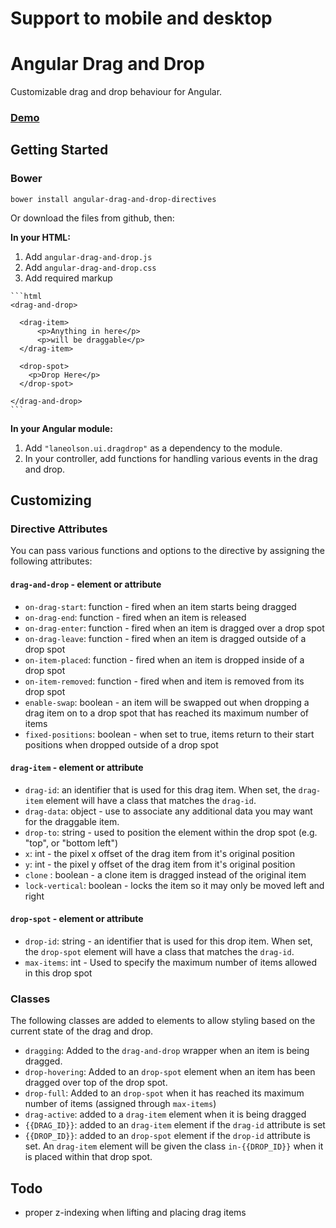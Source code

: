 # Support to mobile and desktop

# Angular Drag and Drop
Customizable drag and drop behaviour for Angular.

### [Demo](http://lane.github.io/angular-drag-and-drop/)

## Getting Started

### Bower
    bower install angular-drag-and-drop-directives
    
Or download the files from github, then:

**In your HTML:**

  1. Add `angular-drag-and-drop.js` 
  2. Add `angular-drag-and-drop.css`
  3. Add required markup

    ```html
    <drag-and-drop>

      <drag-item>
          <p>Anything in here</p>
          <p>will be draggable</p>
      </drag-item>

      <drop-spot>
        <p>Drop Here</p>
      </drop-spot>

    </drag-and-drop>
    ```

**In your Angular module:**

  1. Add `"laneolson.ui.dragdrop"` as a dependency to the module. 
  2. In your controller, add functions for handling various events in the drag and drop.

## Customizing

### Directive Attributes
You can pass various functions and options to the directive by assigning the following attributes:

#### `drag-and-drop` - element or attribute
  - `on-drag-start`: function - fired when an item starts being dragged
  - `on-drag-end`: function - fired when an item is released
  - `on-drag-enter`: function - fired when an item is dragged over a drop spot
  - `on-drag-leave`: function - fired when an item is dragged outside of a drop spot
  - `on-item-placed`: function - fired when an item is dropped inside of a drop spot
  - `on-item-removed`: function - fired when and item is removed from its drop spot
  - `enable-swap`: boolean - an item will be swapped out when dropping a drag item on to a drop spot that has reached its maximum number of items
  - `fixed-positions`: boolean - when set to true, items return to their start positions when dropped outside of a drop spot

#### `drag-item` - element or attribute
  - `drag-id`: an identifier that is used for this drag item.  When set, the `drag-item` element will have a class that matches the `drag-id`.
  - `drag-data`: object - use to associate any additional data you may want for the draggable item.
  - `drop-to`: string - used to position the element within the drop spot (e.g. "top", or "bottom left")
  - `x`: int - the pixel x offset of the drag item from it's original position
  - `y`: int - the pixel y offset of the drag item from it's original position
  - `clone` : boolean - a clone item is dragged instead of the original item
  - `lock-vertical`: boolean - locks the item so it may only be moved left and right

#### `drop-spot` - element or attribute
  - `drop-id`:  string - an identifier that is used for this drop item.  When set, the `drop-spot` element will have a class that matches the `drag-id`.
  - `max-items`: int - Used to specify the maximum number of items allowed in this drop spot

### Classes
  The following classes are added to elements to allow styling based on the current state of the drag and drop.

  - `dragging`: Added to the `drag-and-drop` wrapper when an item is being dragged.
  - `drop-hovering`: Added to an `drop-spot` element when an item has been dragged over top of the drop spot.
  - `drop-full`: Added to an `drop-spot` when it has reached its maximum number of items (assigned through `max-items`)
  - `drag-active`: added to a `drag-item` element when it is being dragged
  - `{{DRAG_ID}}`: added to an `drag-item` element if the `drag-id` attribute is set
  - `{{DROP_ID}}`: added to an `drop-spot` element if the `drop-id` attribute is set. An `drag-item` element will be given the class `in-{{DROP_ID}}` when it is placed within that drop spot.

## Todo

  - proper z-indexing when lifting and placing drag items
